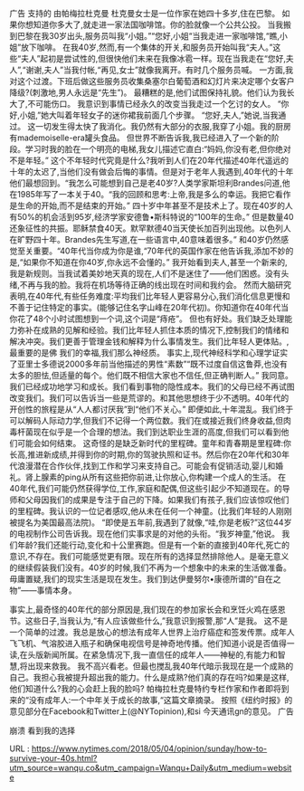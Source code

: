 广告 
 支持的 
 由帕梅拉杜克曼 
 杜克曼女士是一位作家在她四十多岁,住在巴黎。 
 如果你想知道你多大了,就走进一家法国咖啡馆。你的脸就像一个公共公投。 
 当我搬到巴黎在我30岁出头,服务员叫我“小姐。”“您好,小姐“当我走进一家咖啡馆,“瞧,小姐”放下咖啡。 
 在我40岁,然而,有一个集体的开关,和服务员开始叫我“夫人。”这些“夫人”起初是尝试性的,但很快他们未来在我像冰雹一样。现在当我走在“您好,夫人”,“谢谢,夫人”当我付帐,“再见,女士”就像我离开。有时几个服务员喊。 
 一方面,我对这个过渡。下班后做这些服务员收集桑塞尔白葡萄酒和幻灯片来决定哪个女客户降级?(刺激地,男人永远是“先生”)。 
 最糟糕的是,他们试图保持礼貌。他们认为我长大了,不可能伤口。 
 我意识到事情已经永久的改变当我走过一个乞讨的女人。 
 “你好,小姐,”她大叫着年轻女子的迷你裙我前面几个步骤。 
 “您好,夫人,”她说,当我通过。 
 这一切发生得太快了我消化。我仍然有大部分的衣服,我穿了小姐。我的厨房有mademoiselle-era罐头食品。 
 但世界不断告诉我,我已经进入了一个新的阶段。学习时我的脸在一个明亮的电梯,我女儿描述它直白:“妈妈,你没有老,但你绝对不是年轻。” 
 这个不年轻时代究竟是什么?我听到人们在20年代描述40年代遥远的十年的太迟了,当他们没有做会后悔的事情。但是对于老年人我遇到,40年代的十年他们最想回到。“我怎么可能想到自己是老40岁?人类学家斯坦利Brandes问道,他在1985年写了一本关于40。“我的回顾和思考:上帝,我是多么的幸运。我把它看作是生命的开始,而不是结束的开始。” 
 四十岁中年甚至不是技术上了。现在40岁的人有50%的机会活到95岁,经济学家安德鲁•斯科特说的“100年的生命。” 
 但是数量40还象征性的共振。耶稣禁食40天。默罕默德40当天使长加百列出现他。以色列人在旷野四十年。Brandes先生写道,在一些语言中,40意味着很多。” 
 和40岁仍然感觉至关重要。“40年代当你成为你是谁,“70年代的英国作家在他告诉我,添加不妙的是,“如果你不知道在你40岁,你永远不会懂的。” 
 我开始看到夫人,甚至一个新来的,我是新规则。当我试着美妙地天真的现在,人们不是迷住了——他们困惑。没有头绪,不再与我的脸。我将在机场等待正确的线出现在时间和我约会。 
 然而大脑研究表明,在40年代,有些任务难度:平均我们比年轻人更容易分心,我们消化信息更慢和不善于记住特定的事实。(能够记住名字山峰在20年代初)。你知道你在40年代当你花了48个小时试图想到一个词,这个词是“痔疮”。 
 但也有好处。我们缺乏处理能力弥补在成熟的见解和经验。我们比年轻人抓住本质的情况下,控制我们的情绪和解决冲突。我们更善于管理金钱和解释为什么事情发生。我们比年轻人更体贴。,最重要的是佛 
 我们的幸福,我们那么神经质。 
 事实上,现代神经科学和心理学证实了亚里士多德说2000多年前当他描述的男性“素数”“既不过度自信这鲁莽,也没有太多的胆怯,但适量的每个。他们既不相信大家也不信任,但正确判断人。” 
 我同意。我们已经成功地学习和成长。我们看到事物的隐性成本。我们的父母已经不再试图改变我们。我们可以告诉当一些是荒谬的。和其他思想终于少不透明。40年代的开创性的旅程是从“人人都讨厌我”到“他们不关心。” 
 即便如此,十年混乱。我们终于可以解码人际动力学,但我们不记得一个两位数。我们在或接近我们终身收益,但肉毒杆菌现在似乎是一个合理的想法。我们到达职业生涯的高度,但我们可以看到他们可能会如何结束。 
 这奇怪的是缺乏新时代的里程碑。童年和青春期是里程碑:你长高,推进新成绩,并得到你的时期,你的驾驶执照和证书。然后你在20年代和30年代浪漫潜在合作伙伴,找到工作和学习来支持自己。可能会有促销活动,婴儿和婚礼。肾上腺素的ping从所有这些把你前进,让你放心,你构建一个成人的生活。 
 在40年代,我们可能仍然获得学位,工作,家庭和配偶,但这些引起少不知道现在。的导师和父母因我们的成果是专注于自己的下降。如果我们有孩子,我们应该惊叹他们的里程碑。我认识的一位记者感叹,他从未在任何一个神童。(比我们年轻的人刚刚被提名为美国最高法院)。 
 “即使是五年前,我遇到了就像,“哇,你是老板?”这位44岁的电视制作公司告诉我。现在他们实事求是的对他的头衔。“我岁神童,”他说。 
 我们年龄?我们还能行动,变化和十公里赛跑。但是有一个新的直接到40年代,死亡的意识,不存在。我们可能感觉更有限。现在所有的选择显然排除他人。是毫无意义的继续假装我们没有。40岁的时候,我们不再为一个想象中的未来的生活做准备。毋庸置疑,我们的现实生活是现在发生。我们到达伊曼努尔•康德所谓的“自在之物”——事情本身。 
  
 事实上,最奇怪的40年代的部分原因是,我们现在的参加家长会和烹饪火鸡在感恩节。这些日子,当我认为,“有人应该做些什么,”我意识到报警,那“人”是我。 
 这不是一个简单的过渡。我总是放心的想法有成年人世界上治疗癌症和签发传票。成年人飞飞机、气溶胶进入瓶子和确保电视信号是神奇地传播。他们知道小说是否值得一读,在头版新闻所属。在紧急情况下,我一直信任的成年人——神秘的,有能力和智慧,将出现来救我。 
 我不高兴看老。但最也搅乱我40年代暗示我现在是一个成熟的自己。我担心我被提升超出我的能力。什么是成熟?他们真的存在吗?如果是这样,他们知道什么?我的心会赶上我的脸吗? 
 帕梅拉杜克曼特约专栏作家和作者即将到来的“没有成年人:一个中年关于成长的故事,“这篇文章摘录。 
 按照《纽约时报》的意见部分在Facebook和Twitter上(@NYTopinion),和si 
 今天通讯gn的意见。 
 广告 
  
  
  
 崩溃 
 看到我的选择 
  
   
  URL : https://www.nytimes.com/2018/05/04/opinion/sunday/how-to-survive-your-40s.html?utm_source=wanqu.co&utm_campaign=Wanqu+Daily&utm_medium=website